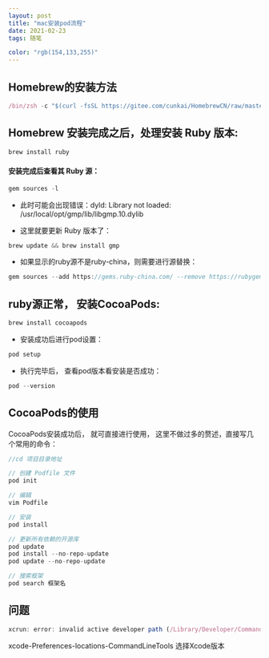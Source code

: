 ```yaml
---
layout: post
title: "mac安装pod流程"
date: 2021-02-23
tags: 随笔

color: "rgb(154,133,255)"
---
```


Homebrew的安装方法
---

```js
/bin/zsh -c "$(curl -fsSL https://gitee.com/cunkai/HomebrewCN/raw/master/Homebrew.sh)"
```

Homebrew 安装完成之后，处理安装 Ruby 版本:
---

```js
brew install ruby
```
#### 安装完成后查看其 Ruby 源：
```js
gem sources -l
```
- 此时可能会出现错误：dyld: Library not loaded: /usr/local/opt/gmp/lib/libgmp.10.dylib

- 这里就要更新 Ruby 版本了：

```js
brew update && brew install gmp
```
- 如果显示的ruby源不是ruby-china，则需要进行源替换：
```js
gem sources --add https://gems.ruby-china.com/ --remove https://rubygems.org/
```
ruby源正常， 安装CocoaPods:
---

```js
brew install cocoapods
```
- 安装成功后进行pod设置：
```js
pod setup
```
- 执行完毕后， 查看pod版本看安装是否成功：
```js
pod --version
```
CocoaPods的使用
---
CocoaPods安装成功后， 就可直接进行使用， 这里不做过多的赘述，直接写几个常用的命令：

```js
//cd 项目目录地址

// 创建 Podfile 文件
pod init

// 编辑 
vim Podfile

// 安装
pod install

// 更新所有依赖的开源库
pod update
pod install --no-repo-update
pod update --no-repo-update

// 搜索框架
pod search 框架名
```
问题
---
```js
xcrun: error: invalid active developer path (/Library/Developer/CommandLineTools), missing xcrun at: /Library/Developer/CommandLineTools/usr/bin/xcrun
```
xcode-Preferences-locations-CommandLineTools 选择Xcode版本
